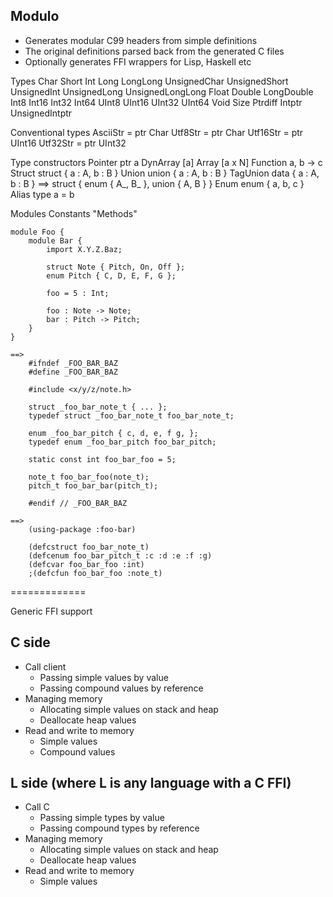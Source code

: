 
## Modulo

- Generates modular C99 headers from simple definitions
- The original definitions parsed back from the generated C files
- Optionally generates FFI wrappers for Lisp, Haskell etc


Types
    Char Short Int Long LongLong
    UnsignedChar UnsignedShort UnsignedInt UnsignedLong UnsignedLongLong
    Float Double LongDouble
    Int8 Int16 Int32 Int64 UInt8 UInt16 UInt32 UInt64
    Void Size Ptrdiff Intptr UnsignedIntptr
    
Conventional types
    AsciiStr = ptr Char
    Utf8Str  = ptr Char
    Utf16Str = ptr UInt16
    Utf32Str = ptr UInt32
    
Type constructors
    Pointer     ptr a
    DynArray    [a]
    Array       [a x N]
    Function    a, b -> c
    Struct      struct { a : A, b : B }
    Union       union { a : A, b : B }
    TagUnion    data { a : A, b : B }   ==> struct { enum { A_, B_ }, union { A, B } }
    Enum        enum { a, b, c }
    Alias       type a = b 
    

Modules
Constants
"Methods"

    module Foo {
        module Bar {
            import X.Y.Z.Baz;
            
            struct Note { Pitch, On, Off };
            enum Pitch { C, D, E, F, G };
            
            foo = 5 : Int;

            foo : Note -> Note;
            bar : Pitch -> Pitch;
        }
    }
            
    ==>
        #ifndef _FOO_BAR_BAZ
        #define _FOO_BAR_BAZ

        #include <x/y/z/note.h>
    
        struct _foo_bar_note_t { ... };
        typedef struct _foo_bar_note_t foo_bar_note_t;
    
        enum _foo_bar_pitch { c, d, e, f g, };
        typedef enum _foo_bar_pitch foo_bar_pitch;
    
        static const int foo_bar_foo = 5;

        note_t foo_bar_foo(note_t);
        pitch_t foo_bar_bar(pitch_t);
        
        #endif // _FOO_BAR_BAZ
    
    ==>
        (using-package :foo-bar)  
    
        (defcstruct foo_bar_note_t)
        (defcenum foo_bar_pitch_t :c :d :e :f :g)
        (defcvar foo_bar_foo :int)
        ;(defcfun foo_bar_foo :note_t)
    
    
=============

Generic FFI support

C side
------
- Call client
    - Passing simple values by value
    - Passing compound values by reference
- Managing memory
    - Allocating simple values on stack and heap
    - Deallocate heap values
- Read and write to memory
    - Simple values
    - Compound values

L side (where L is any language with a C FFI)
------
- Call C
    - Passing simple types by value
    - Passing compound types by reference
- Managing memory
    - Allocating simple values on stack and heap
    - Deallocate heap values
- Read and write to memory
    - Simple values





